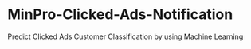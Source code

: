 # MinPro-Clicked-Ads-Notification
Predict Clicked Ads Customer Classification by using Machine Learning
